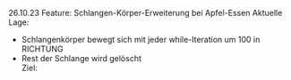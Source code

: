 26.10.23
Feature: Schlangen-Körper-Erweiterung bei Apfel-Essen
Aktuelle Lage:
- Schlangenkörper bewegt sich mit jeder while-Iteration um 100 in RICHTUNG
- Rest der Schlange wird gelöscht        
Ziel:
